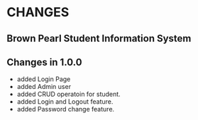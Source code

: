 # CHANGES

## Brown Pearl Student Information System

## Changes in 1.0.0

- added Login Page
- added Admin user
- added CRUD operatoin for student.
- added Login and Logout feature.
- added Password change feature.